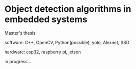 # Object detection algorithms in embedded systems
Master's thesis 

software: C++, OpenCV, Python(possible), yolo, Alexnet, SSD

hardware: esp32, raspberry pi, jetson 

in progress...